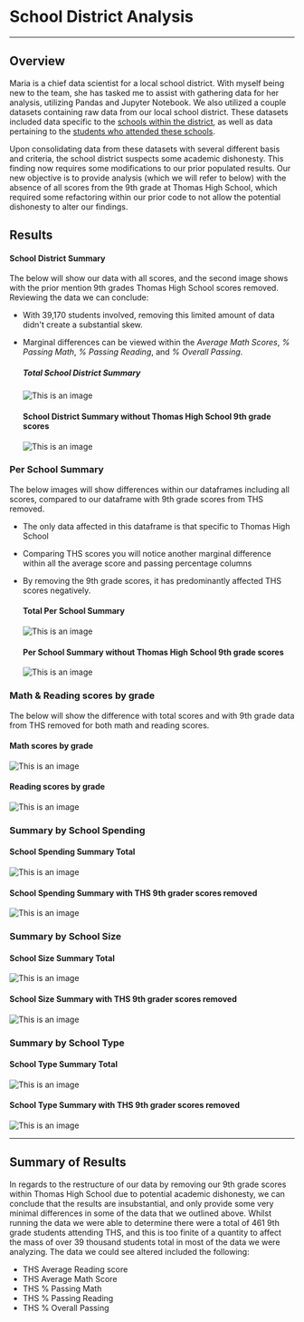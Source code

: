 # School District Analysis
- - - -
## Overview
Maria is a chief data scientist for a local school district. With myself being new to the team, she has tasked me to assist with gathering data for her analysis, utilizing Pandas and Jupyter Notebook. We also utilized a couple datasets containing raw data from our local school district. These datasets included data specific to the [schools within the district](https://github.com/KEGANCP/School_District_Analysis/blob/main/Resources/schools_complete.csv), as well as data pertaining to the [students who attended these schools](https://github.com/KEGANCP/School_District_Analysis/blob/main/Resources/students_complete.csv).

Upon consolidating data from these datasets with several different basis and criteria, the school district suspects some academic dishonesty. This finding now requires some modifications to our prior populated results. Our new objective is to provide analysis (which we will refer to below) with the absence of all scores from the 9th grade at Thomas High School, which required some refactoring within our prior code to not allow the potential dishonesty to alter our findings.

## Results 

#### School District Summary
The below will show our data with all scores, and the second image shows with the prior mention 9th grades Thomas High School scores removed. Reviewing the data we can conclude:
* With 39,170 students involved, removing this limited amount of data didn't create a substantial skew.
* Marginal differences can be viewed within the *Average Math Scores*, *% Passing Math*, *% Passing Reading*, and *% Overall Passing*.


   ##### Total School District Summary
      
  ![This is an image](https://github.com/KEGANCP/School_District_Analysis/blob/main/Resources/District_Summary_total.png)

    #### School District Summary without Thomas High School 9th grade scores
       
  ![This is an image](https://github.com/KEGANCP/School_District_Analysis/blob/main/Resources/District_summary_w_o_THS.png)


### Per School Summary
The below images will show differences within our dataframes including all scores, compared to our dataframe with 9th grade scores from THS removed.
* The only data affected in this dataframe is that specific to Thomas High School
* Comparing THS scores you will notice another marginal difference within all the average score and passing percentage columns
* By removing the 9th grade scores, it has predominantly affected THS scores negatively.



    #### Total Per School Summary
      
  ![This is an image](https://github.com/KEGANCP/School_District_Analysis/blob/main/Resources/Per_school_summary_Total.png)

    #### Per School Summary without Thomas High School 9th grade scores
       
  ![This is an image](https://github.com/KEGANCP/School_District_Analysis/blob/main/Resources/Per_School_Summary_w_o_THS.png)


### Math & Reading scores by grade
The below will show the difference with total scores and with 9th grade data from THS removed for both math and reading scores.

   #### Math scores by grade
      
  ![This is an image](https://github.com/KEGANCP/School_District_Analysis/blob/main/Resources/math_scores_by_grade.png)

   #### Reading scores by grade
       
  ![This is an image](https://github.com/KEGANCP/School_District_Analysis/blob/main/Resources/reading_scores_by_grade.png)


### Summary by School Spending

   #### School Spending Summary Total
      
  ![This is an image](https://github.com/KEGANCP/School_District_Analysis/blob/main/Resources/school_spending_total.png)

   #### School Spending Summary with THS 9th grader scores removed
       
  ![This is an image](https://github.com/KEGANCP/School_District_Analysis/blob/main/Resources/school_spending_wo_THS.png)


### Summary by School Size

   #### School Size Summary Total
      
  ![This is an image](https://github.com/KEGANCP/School_District_Analysis/blob/main/Resources/school_size_total.png)

   #### School Size Summary with THS 9th grader scores removed
       
  ![This is an image](https://github.com/KEGANCP/School_District_Analysis/blob/main/Resources/school_size_wo_THS.png)
  
  
 ### Summary by School Type

   #### School Type Summary Total
      
  ![This is an image](https://github.com/KEGANCP/School_District_Analysis/blob/main/Resources/school_type_total.png)

   #### School Type Summary with THS 9th grader scores removed
       
  ![This is an image](https://github.com/KEGANCP/School_District_Analysis/blob/main/Resources/school_type_wo_THS.png)
  
- - - -
## Summary of Results
In regards to the restructure of our data by removing our 9th grade scores within Thomas High School due to potential academic dishonesty, we can conclude that the results are insubstantial, and only provide some very minimal differences in some of the data that we outlined above. Whilst running the data we were able to determine there were a total of 461 9th grade students attending THS, and this is too finite of a quantity to affect the mass of over 39 thousand students total in most of the data we were analyzing. The data we could see altered included the following:
* THS Average Reading score
* THS Average Math Score
* THS % Passing Math
* THS % Passing Reading
* THS % Overall Passing
